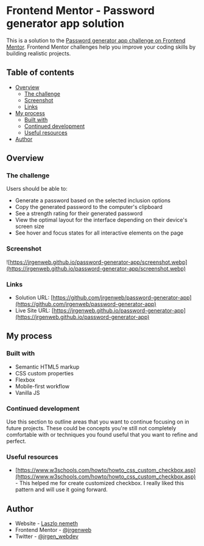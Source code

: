 # Frontend Mentor - Password generator app solution

This is a solution to the [Password generator app challenge on Frontend Mentor](https://www.frontendmentor.io/challenges/password-generator-app-Mr8CLycqjh). Frontend Mentor challenges help you improve your coding skills by building realistic projects.

## Table of contents

- [Overview](#overview)
  - [The challenge](#the-challenge)
  - [Screenshot](#screenshot)
  - [Links](#links)
- [My process](#my-process)
  - [Built with](#built-with)
  - [Continued development](#continued-development)
  - [Useful resources](#useful-resources)
- [Author](#author)

## Overview

### The challenge

Users should be able to:

- Generate a password based on the selected inclusion options
- Copy the generated password to the computer's clipboard
- See a strength rating for their generated password
- View the optimal layout for the interface depending on their device's screen size
- See hover and focus states for all interactive elements on the page

### Screenshot

![https://jrgenweb.github.io/password-generator-app/screenshot.webp](https://jrgenweb.github.io/password-generator-app/screenshot.webp)

### Links

- Solution URL: [https://github.com/jrgenweb/password-generator-app](https://github.com/jrgenweb/password-generator-app)
- Live Site URL: [https://jrgenweb.github.io/password-generator-app](https://jrgenweb.github.io/password-generator-app)

## My process

### Built with

- Semantic HTML5 markup
- CSS custom properties
- Flexbox
- Mobile-first workflow
- Vanilla JS

### Continued development

Use this section to outline areas that you want to continue focusing on in future projects. These could be concepts you're still not completely comfortable with or techniques you found useful that you want to refine and perfect.

### Useful resources

- [https://www.w3schools.com/howto/howto_css_custom_checkbox.asp](https://www.w3schools.com/howto/howto_css_custom_checkbox.asp) - This helped me for create customized checkbox. I really liked this pattern and will use it going forward.

## Author

- Website - [Laszlo nemeth](https://jrgenweb.github.io/)
- Frontend Mentor - [@jrgenweb](https://www.frontendmentor.io/profile/jrgenweb)
- Twitter - [@jrgen_webdev](https://www.twitter.com/jrgen_webdev)
